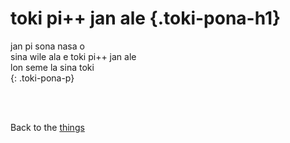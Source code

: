 # toki pi++ jan ale {.toki-pona-h1}

jan pi sona nasa o <br>
sina wile ala e toki pi++ jan ale <br>
lon seme la sina toki <br>
{: .toki-pona-p}

<br><br>

Back to the [things](../things)
